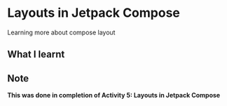 # Layouts in Jetpack Compose
Learning more about compose layout

## What I learnt

## Note 
**This was done in completion of Activity 5: Layouts in Jetpack Compose**
